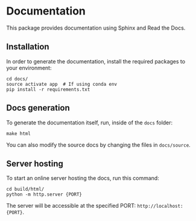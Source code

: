 # Documentation

This package provides documentation using Sphinx and Read the Docs.

## Installation

In order to generate the documentation, install the required packages to your
environment:

```shell script
cd docs/
source activate app  # If using conda env
pip install -r requirements.txt
```

## Docs generation

To generate the documentation itself, run, inside of the `docs` folder:

```shell script
make html
```

You can also modify the source docs by changing the files in `docs/source`.

## Server hosting
To start an online server hosting the docs, run this command:

```shell script
cd build/html/
python -m http.server {PORT}
```

The server will be accessible at the specified PORT: `http://localhost:{PORT}`.